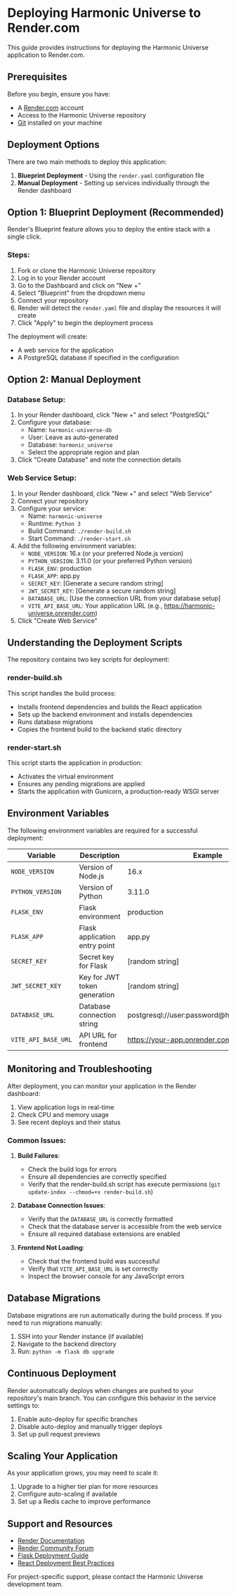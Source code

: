 # Deploying Harmonic Universe to Render.com

This guide provides instructions for deploying the Harmonic Universe application to Render.com.

## Prerequisites

Before you begin, ensure you have:

- A [Render.com](https://render.com) account
- Access to the Harmonic Universe repository
- [Git](https://git-scm.com/downloads) installed on your machine

## Deployment Options

There are two main methods to deploy this application:

1. **Blueprint Deployment** - Using the `render.yaml` configuration file
2. **Manual Deployment** - Setting up services individually through the Render dashboard

## Option 1: Blueprint Deployment (Recommended)

Render's Blueprint feature allows you to deploy the entire stack with a single click.

### Steps:

1. Fork or clone the Harmonic Universe repository
2. Log in to your Render account
3. Go to the Dashboard and click on "New +"
4. Select "Blueprint" from the dropdown menu
5. Connect your repository
6. Render will detect the `render.yaml` file and display the resources it will create
7. Click "Apply" to begin the deployment process

The deployment will create:

- A web service for the application
- A PostgreSQL database if specified in the configuration

## Option 2: Manual Deployment

### Database Setup:

1. In your Render dashboard, click "New +" and select "PostgreSQL"
2. Configure your database:
   - Name: `harmonic-universe-db`
   - User: Leave as auto-generated
   - Database: `harmonic_universe`
   - Select the appropriate region and plan
3. Click "Create Database" and note the connection details

### Web Service Setup:

1. In your Render dashboard, click "New +" and select "Web Service"
2. Connect your repository
3. Configure your service:
   - Name: `harmonic-universe`
   - Runtime: `Python 3`
   - Build Command: `./render-build.sh`
   - Start Command: `./render-start.sh`
4. Add the following environment variables:
   - `NODE_VERSION`: 16.x (or your preferred Node.js version)
   - `PYTHON_VERSION`: 3.11.0 (or your preferred Python version)
   - `FLASK_ENV`: production
   - `FLASK_APP`: app.py
   - `SECRET_KEY`: [Generate a secure random string]
   - `JWT_SECRET_KEY`: [Generate a secure random string]
   - `DATABASE_URL`: [Use the connection URL from your database setup]
   - `VITE_API_BASE_URL`: Your application URL (e.g., https://harmonic-universe.onrender.com)
5. Click "Create Web Service"

## Understanding the Deployment Scripts

The repository contains two key scripts for deployment:

### render-build.sh

This script handles the build process:

- Installs frontend dependencies and builds the React application
- Sets up the backend environment and installs dependencies
- Runs database migrations
- Copies the frontend build to the backend static directory

### render-start.sh

This script starts the application in production:

- Activates the virtual environment
- Ensures any pending migrations are applied
- Starts the application with Gunicorn, a production-ready WSGI server

## Environment Variables

The following environment variables are required for a successful deployment:

| Variable            | Description                   | Example                                       |
| ------------------- | ----------------------------- | --------------------------------------------- |
| `NODE_VERSION`      | Version of Node.js            | 16.x                                          |
| `PYTHON_VERSION`    | Version of Python             | 3.11.0                                        |
| `FLASK_ENV`         | Flask environment             | production                                    |
| `FLASK_APP`         | Flask application entry point | app.py                                        |
| `SECRET_KEY`        | Secret key for Flask          | [random string]                               |
| `JWT_SECRET_KEY`    | Key for JWT token generation  | [random string]                               |
| `DATABASE_URL`      | Database connection string    | postgresql://user:password@host:port/database |
| `VITE_API_BASE_URL` | API URL for frontend          | https://your-app.onrender.com                 |

## Monitoring and Troubleshooting

After deployment, you can monitor your application in the Render dashboard:

1. View application logs in real-time
2. Check CPU and memory usage
3. See recent deploys and their status

### Common Issues:

1. **Build Failures**:

   - Check the build logs for errors
   - Ensure all dependencies are correctly specified
   - Verify that the render-build.sh script has execute permissions (`git update-index --chmod=+x render-build.sh`)

2. **Database Connection Issues**:

   - Verify that the `DATABASE_URL` is correctly formatted
   - Check that the database server is accessible from the web service
   - Ensure all required database extensions are enabled

3. **Frontend Not Loading**:
   - Check that the frontend build was successful
   - Verify that `VITE_API_BASE_URL` is set correctly
   - Inspect the browser console for any JavaScript errors

## Database Migrations

Database migrations are run automatically during the build process. If you need to run migrations manually:

1. SSH into your Render instance (if available)
2. Navigate to the backend directory
3. Run: `python -m flask db upgrade`

## Continuous Deployment

Render automatically deploys when changes are pushed to your repository's main branch. You can configure this behavior in the service settings to:

1. Enable auto-deploy for specific branches
2. Disable auto-deploy and manually trigger deploys
3. Set up pull request previews

## Scaling Your Application

As your application grows, you may need to scale it:

1. Upgrade to a higher tier plan for more resources
2. Configure auto-scaling if available
3. Set up a Redis cache to improve performance

## Support and Resources

- [Render Documentation](https://render.com/docs)
- [Render Community Forum](https://community.render.com/)
- [Flask Deployment Guide](https://flask.palletsprojects.com/en/2.3.x/deploying/)
- [React Deployment Best Practices](https://vitejs.dev/guide/build.html)

For project-specific support, please contact the Harmonic Universe development team.
